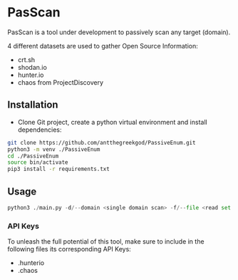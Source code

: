 # PasScan

PasScan is a tool under development to passively scan any target (domain).

4 different datasets are used to gather Open Source Information:
- crt.sh
- shodan.io
- hunter.io
- chaos from ProjectDiscovery

## Installation

- Clone Git project, create a python virtual environment and install dependencies:
```bash
git clone https://github.com/antthegreekgod/PassiveEnum.git
python3 -m venv ./PassiveEnum
cd ./PassiveEnum
source bin/activate
pip3 install -r requirements.txt
```

## Usage
```python
python3 ./main.py -d/--domain <single domain scan> -f/--file <read set of domains from file>
```
### API Keys
To unleash the full potential of this tool, make sure to include in the following files its corresponding API Keys:
- .hunterio
- .chaos
